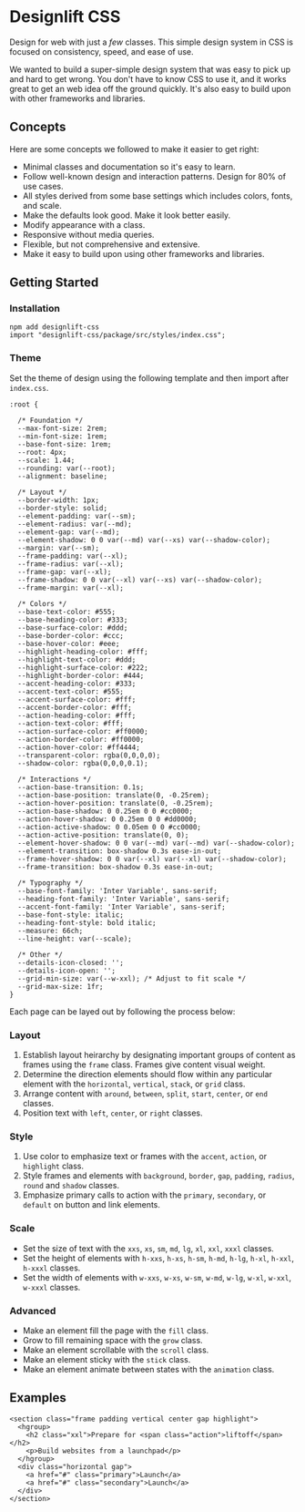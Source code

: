 # Designlift CSS
Design for web with just a *few* classes. This simple design system in CSS is focused on consistency, speed, and ease of use.

We wanted to build a super-simple design system that was easy to pick up and hard to get wrong. You don't have to know CSS to use it, and it works great to get an web idea off the ground quickly. It's also easy to build upon with other frameworks and libraries.

## Concepts
Here are some concepts we followed to make it easier to get right:
- Minimal classes and documentation so it's easy to learn.
- Follow well-known design and interaction patterns. Design for 80% of use cases. 
- All styles derived from some base settings which includes colors, fonts, and scale.
- Make the defaults look good. Make it look better easily.
- Modify appearance with a class.
- Responsive without media queries.
- Flexible, but not comprehensive and extensive.
- Make it easy to build upon using other frameworks and libraries.

## Getting Started

### Installation

```
npm add designlift-css
import "designlift-css/package/src/styles/index.css";
```

### Theme
Set the theme of design using the following template and then import after `index.css`.

```
:root {

  /* Foundation */
  --max-font-size: 2rem;
  --min-font-size: 1rem;
  --base-font-size: 1rem;
  --root: 4px;
  --scale: 1.44;
  --rounding: var(--root);
  --alignment: baseline;
  
  /* Layout */
  --border-width: 1px;
  --border-style: solid;
  --element-padding: var(--sm);
  --element-radius: var(--md);
  --element-gap: var(--md);
  --element-shadow: 0 0 var(--md) var(--xs) var(--shadow-color);
  --margin: var(--sm);
  --frame-padding: var(--xl);
  --frame-radius: var(--xl);
  --frame-gap: var(--xl);
  --frame-shadow: 0 0 var(--xl) var(--xs) var(--shadow-color);
  --frame-margin: var(--xl);

  /* Colors */
  --base-text-color: #555;
  --base-heading-color: #333;
  --base-surface-color: #ddd;
  --base-border-color: #ccc;
  --base-hover-color: #eee;
  --highlight-heading-color: #fff;
  --highlight-text-color: #ddd;
  --highlight-surface-color: #222;
  --highlight-border-color: #444;
  --accent-heading-color: #333;
  --accent-text-color: #555;
  --accent-surface-color: #fff;
  --accent-border-color: #fff;
  --action-heading-color: #fff;
  --action-text-color: #fff;
  --action-surface-color: #ff0000;
  --action-border-color: #ff0000;
  --action-hover-color: #ff4444;
  --transparent-color: rgba(0,0,0,0);
  --shadow-color: rgba(0,0,0,0.1);

  /* Interactions */
  --action-base-transition: 0.1s;
  --action-base-position: translate(0, -0.25rem);
  --action-hover-position: translate(0, -0.25rem);
  --action-base-shadow: 0 0.25em 0 0 #cc0000;
  --action-hover-shadow: 0 0.25em 0 0 #dd0000;
  --action-active-shadow: 0 0.05em 0 0 #cc0000;
  --action-active-position: translate(0, 0);
  --element-hover-shadow: 0 0 var(--md) var(--md) var(--shadow-color);
  --element-transition: box-shadow 0.3s ease-in-out;
  --frame-hover-shadow: 0 0 var(--xl) var(--xl) var(--shadow-color);
  --frame-transition: box-shadow 0.3s ease-in-out;

  /* Typography */
  --base-font-family: 'Inter Variable', sans-serif;
  --heading-font-family: 'Inter Variable', sans-serif;
  --accent-font-family: 'Inter Variable', sans-serif;
  --base-font-style: italic;
  --heading-font-style: bold italic;
  --measure: 66ch;
  --line-height: var(--scale);

  /* Other */
  --details-icon-closed: '';
  --details-icon-open: '';
  --grid-min-size: var(--w-xxl); /* Adjust to fit scale */
  --grid-max-size: 1fr;
}
```

Each page can be layed out by following the process below:

### Layout
1. Establish layout heirarchy by designating important groups of content as frames using the `frame` class. Frames give content visual weight.
2. Determine the direction elements should flow within any particular element with the `horizontal`, `vertical`, `stack`, or `grid`  class.
3. Arrange content with `around`, `between`, `split`, `start`, `center`, or `end` classes.
4. Position text with `left`, `center`, or `right` classes.

### Style
1. Use color to emphasize text or frames with the `accent`, `action`, or `highlight` class.
2. Style frames and elements with `background`, `border`, `gap`, `padding`, `radius`, `round` and `shadow` classes.
3. Emphasize primary calls to action with the `primary`, `secondary`, or `default` on button and link elements.

### Scale
- Set the size of text with the `xxs`, `xs`, `sm`, `md`, `lg`, `xl`, `xxl`, `xxxl` classes.
- Set the height of elements with `h-xxs`, `h-xs`, `h-sm`, `h-md`, `h-lg`, `h-xl`, `h-xxl`, `h-xxxl` classes.
- Set the width of elements with `w-xxs`, `w-xs`, `w-sm`, `w-md`, `w-lg`, `w-xl`, `w-xxl`, `w-xxxl` classes.

### Advanced
- Make an element fill the page with the `fill` class.
- Grow to fill remaining space with the `grow` class.
- Make an element scrollable with the `scroll` class.
- Make an element sticky with the `stick` class.
- Make an element animate between states with the `animation` class.


## Examples

```
<section class="frame padding vertical center gap highlight">
  <hgroup>
    <h2 class="xxl">Prepare for <span class="action">liftoff</span></h2>
    <p>Build websites from a launchpad</p>
  </hgroup>
  <div class="horizontal gap">
    <a href="#" class="primary">Launch</a>
    <a href="#" class="secondary">Launch</a>
  </div>
</section>
```

